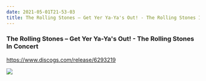 ```yaml
---
date: 2021-05-01T21-53-03
title: The Rolling Stones – Get Yer Ya-Ya's Out! - The Rolling Stones In Concert
---
```

### The Rolling Stones – Get Yer Ya-Ya's Out! - The Rolling Stones In Concert
https://www.discogs.com/release/6293219

![](dayone-moment://3CDEAA0D5F2F452DA9FA43DC1F84552F)
